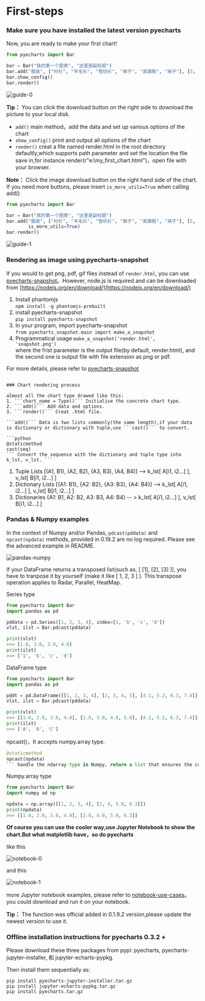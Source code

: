 # First-steps
### Make sure you have installed the latest version pyecharts
Now, you are ready to make your first chart!
```python
from pyecharts import Bar

bar = Bar("我的第一个图表", "这里是副标题")
bar.add("服装", ["衬衫", "羊毛衫", "雪纺衫", "裤子", "高跟鞋", "袜子"], [5, 20, 36, 10, 75, 90])
bar.show_config()
bar.render()
```

![guide-0](https://user-images.githubusercontent.com/19553554/35103909-3ee41ba2-fca2-11e7-87be-1a3585b9e0fa.png)

**Tip：** You can click the download button on the right side to download the picture to your local disk.

* ```add()```
    main method，add the data and set up various options of the chart
* ```show_config()```
    print and output all options of the chart
* ```render()```
    creat a file named render.html in the root directory defaultly,which supports path parameter and set the location the file save in,for instance render(r"e:\my_first_chart.html")，open file with your browser.

**Note：** Click the image download button on the right hand side of the chart. If you need more buttons, please insert `is_more_utils=True` when calling add()

```python
from pyecharts import Bar

bar = Bar("我的第一个图表", "这里是副标题")
bar.add("服装", ["衬衫", "羊毛衫", "雪纺衫", "裤子", "高跟鞋", "袜子"], [5, 20, 36, 10, 75, 90],
        is_more_utils=True)
bar.render()
```
![guide-1](https://user-images.githubusercontent.com/19553554/35104150-f31e1b7c-fca2-11e7-81cf-a12bf1629e02.png)


### Rendering as image using pyecharts-snapshot

If you would to get png, pdf, gif files instead of `render.html`, you can use [pyecharts-snapshot](https://github.com/chfw/pyecharts-snapshot)。However, node.js is required and can be downloaded from [https://nodejs.org/en/download/](https://nodejs.org/en/download/)

1. Install phantomjs  
    `npm install -g phantomjs-prebuilt`
2. install pyecharts-snapshot  
    `pip install pyecharts-snapshot`
3. In your program, import pyecharts-snapshot  
    `from pyecharts_snapshot.main import make_a_snapshot`
4. Programmatical usage
    `make_a_snapshot('render.html', 'snapshot.png')`  
    where the frist parameter is the output file(by default, render.html), and the second one is output file with file extension as png or pdf.

For more details, please refer to [pyecharts-snapshot](https://github.com/chfw/pyecharts-snapshot)  

```

### Chart rendering process

almost all the chart type drawed like this:
1. ```chart_name = Type()``` Initialise the concrete chart type.
2. ```add()``` Add data and options.
3. ```render()``` Creat .html file.

```add()``` Data is two lists commonly(the same length),if your data is dictionary or dictionary with tuple,use ```cast()``` to convert.

```python
@staticmethod
cast(seq)
``` Convert the sequence with the dictionary and tuple type into k_lst, v_lst. ```
```
1. Tuple Lists
    [(A1, B1), (A2, B2), (A3, B3), (A4, B4)] --> k_lst[ A[i1, i2...] ], v_lst[ B[i1, i2...] ]
2. Dictionary Lists
    [{A1: B1}, {A2: B2}, {A3: B3}, {A4: B4}] --> k_lst[ A[i1, i2...] ], v_lst[ B[i1, i2...] ]
3. Dictionaries
    {A1: B1, A2: B2, A3: B3, A4: B4} -- > k_lst[ A[i1, i2...] ], v_lst[ B[i1, i2...] ]

### Pandas & Numpy examples

In the context of Numpy and/or Pandas, ```pdcast(pddata)``` and ``` npcast(npdata)``` methods, provided in 0.19.2 are no log required. Please see the advanced example in README.

![pandas-numpy](https://user-images.githubusercontent.com/19553554/35104252-3e36cee2-fca3-11e7-8e43-09bbe8dbbd1e.png)

If your DataFrame returns a transposed list(such as, [ [1], [2], [3] ]), you have to tranpose it by yourself (make it like [ 1, 2, 3 ] ). This transpose operation applies to Radar, Parallel, HeatMap.

Series type
```python
from pyecharts import Bar
import pandas as pd

pddata = pd.Series([1, 2, 3, 4], index=[1, 'b', 'c', 'd'])
vlst, ilst = Bar.pdcast(pddata)

print(vlst)
>>> [1.0, 2.0, 3.0, 4.0] 
print(ilst)
>>> ['1', 'b', 'c', 'd']
```

DataFrame type
```python
from pyecharts import Bar
import pandas as pd

pddt = pd.DataFrame([[1, 2, 3, 4], [2, 3, 4, 5], [4.1, 5.2, 6.3, 7.4]], index=["A", "B", "C"])
vlst, ilst = Bar.pdcast(pddata)

print(vlst)
>>> [[1.0, 2.0, 3.0, 4.0], [2.0, 3.0, 4.0, 5.0], [4.1, 5.2, 6.3, 7.4]]
print(ilst)
>>> ['A', 'B', 'C']
```

npcast()，It accepts numpy.array type.
```python
@staticmethod
npcast(npdata)
``` handle the ndarray type in Numpy, return a list that ensures the correct type. Returns the nested list if there are multiple dimensions.```
```

Numpy.array type
```python
from pyecharts import Bar
import numpy ad np

npdata = np.array([[1, 2, 3, 4], [2, 4, 5.0, 6.3]])
print(npdata)
>>> [[1.0, 2.0, 3.0, 4.0], [2.0, 4.0, 5.0, 6.3]]
```

**Of course you can use the cooler way,use Jupyter Notebook to show the chart.But what matplotlib have，so do pyecharts**

like this

![notebook-0](https://user-images.githubusercontent.com/19553554/35104153-f6256212-fca2-11e7-854c-bacc61eabf6f.gif)

and this

![notebook-1](https://user-images.githubusercontent.com/19553554/35104157-fa39e170-fca2-11e7-9738-1547e22914a6.gif)

more Jupyter notebook examples, please refer to [notebook-use-cases](https://github.com/chenjiandongx/pyecharts/blob/master/document/notebook-use-cases.ipynb)。you could download and run it on your notebook.

**Tip：** The function was official added in 0.1.9.2 version,please update the newest version to use it.


### Offline installation instructions for pyecharts 0.3.2 +

Please download these three packages from pypi: pyecharts, pyecharts-jupyter-installer, 和 jupyter-echarts-pypkg. 

Then install them sequentially as:

```
pip install pyecharts-jupyter-installer.tar.gz
pip install jupyter-echarts-pypkg.tar.gz
pip install pyecharts.tar.gz
```
